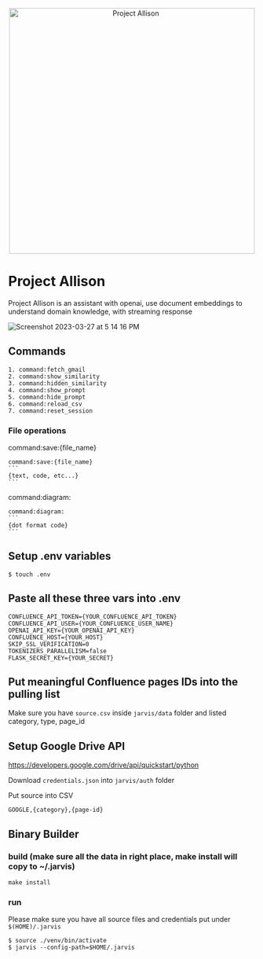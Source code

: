 <div style="text-align:center;justify-content:center; width:100%; align-items:center; display:flex">
    <img src="https://user-images.githubusercontent.com/538559/228126732-c783e457-d6ba-47ea-8481-a05272c61ea8.png" alt="Project Allison" style="margin: 0 auto;" width="500"/>
</div>

# Project Allison
Project Allison is an assistant with openai, use document embeddings to understand domain knowledge, with streaming response

![Screenshot 2023-03-27 at 5 14 16 PM](https://user-images.githubusercontent.com/538559/227897967-03e771cf-9765-46df-986f-f634231ef9d3.png)

## Commands

    1. command:fetch_gmail
    2. command:show_similarity
    3. command:hidden_similarity
    4. command:show_prompt
    5. command:hide_prompt
    6. command:reload_csv
    7. command:reset_session

### File operations

command:save:{file_name}

    command:save:{file_name}
    ```
    {text, code, etc...}
    ```

command:diagram:

    command:diagram:
    ```
    {dot format code}
    ```


## Setup .env variables

    $ touch .env

## Paste all these three vars into .env

    CONFLUENCE_API_TOKEN={YOUR_CONFLUENCE_API_TOKEN}
    CONFLUENCE_API_USER={YOUR_CONFLUENCE_USER_NAME}
    OPENAI_API_KEY={YOUR_OPENAI_API_KEY}
    CONFLUENCE_HOST={YOUR_HOST}
    SKIP_SSL_VERIFICATION=0
    TOKENIZERS_PARALLELISM=false
    FLASK_SECRET_KEY={YOUR_SECRET}

## Put meaningful Confluence pages IDs into the pulling list
Make sure you have `source.csv` inside `jarvis/data` folder and listed category, type, page_id

## Setup Google Drive API
https://developers.google.com/drive/api/quickstart/python

Download `credentials.json` into `jarvis/auth` folder

Put source into CSV

    GOOGLE,{category},{page-id}

## Binary Builder
### build (make sure all the data in right place, make install will copy to ~/.jarvis)

    make install

### run
Please make sure you have all source files and credentials put under `$(HOME)/.jarvis`

    $ source ./venv/bin/activate
    $ jarvis --config-path=$HOME/.jarvis
